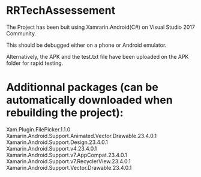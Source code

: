 # RRTechAssessement

The Project has been buit using Xamrarin.Android(C#) on Visual Studio 2017 Community.

This should be debugged either on a phone or Android emulator.

Alternatively, the APK and the test.txt file have been uploaded on the APK folder for rapid testing.

# Additionnal packages (can be automatically downloaded when rebuilding the project):
Xam.Plugin.FilePicker.1.1.0
Xamarin.Android.Support.Animated.Vector.Drawable.23.4.0.1
Xamarin.Android.Support.Design.23.4.0.1
Xamarin.Android.Support.v4.23.4.0.1
Xamarin.Android.Support.v7.AppCompat.23.4.0.1
Xamarin.Android.Support.v7.RecyclerView.23.4.0.1
Xamarin.Android.Support.Vector.Drawable.23.4.0.1





